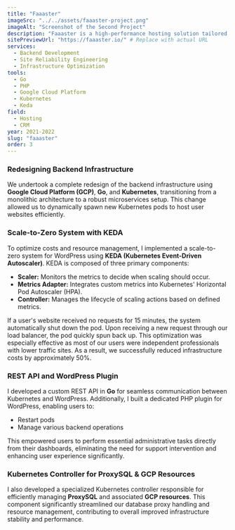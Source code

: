 ```yaml
---
title: "Faaaster"
imageSrc: "../../assets/faaaster-project.png"
imageAlt: "Screenshot of the Second Project"
description: "Faaaster is a high-performance hosting solution tailored specifically for WordPress, aimed at simplifying the workflow for freelancers, agencies, and website managers."
sitePreviewUrl: "https://faaaster.io/" # Replace with actual URL
services:
  - Backend Development
  - Site Reliability Engineering
  - Infrastructure Optimization
tools:
  - Go
  - PHP
  - Google Cloud Platform
  - Kubernetes
  - Keda
field:
  - Hosting
  - CRM
year: 2021-2022
slug: "faaaster"
order: 3
---
```


### Redesigning Backend Infrastructure

We undertook a complete redesign of the backend infrastructure using **Google Cloud Platform (GCP)**, **Go**, and **Kubernetes**, transitioning from a monolithic architecture to a robust microservices setup. This change allowed us to dynamically spawn new Kubernetes pods to host user websites efficiently.

### Scale-to-Zero System with KEDA

To optimize costs and resource management, I implemented a scale-to-zero system for WordPress using **KEDA (Kubernetes Event-Driven Autoscaler)**. KEDA is composed of three primary components:

- **Scaler:** Monitors the metrics to decide when scaling should occur.
- **Metrics Adapter:** Integrates custom metrics into Kubernetes' Horizontal Pod Autoscaler (HPA).
- **Controller:** Manages the lifecycle of scaling actions based on defined metrics.

If a user's website received no requests for 15 minutes, the system automatically shut down the pod. Upon receiving a new request through our load balancer, the pod quickly spun back up. This optimization was especially effective as most of our users were independent professionals with lower traffic sites. As a result, we successfully reduced infrastructure costs by approximately 50%.

### REST API and WordPress Plugin

I developed a custom REST API in **Go** for seamless communication between Kubernetes and WordPress. Additionally, I built a dedicated PHP plugin for WordPress, enabling users to:

- Restart pods
- Manage various backend operations

This empowered users to perform essential administrative tasks directly from their dashboards, eliminating the need for support intervention and enhancing user experience significantly.

### Kubernetes Controller for ProxySQL & GCP Resources

I also developed a specialized Kubernetes controller responsible for efficiently managing **ProxySQL** and associated **GCP resources**. This component significantly streamlined our database proxy handling and resource management, contributing to overall improved infrastructure stability and performance.
